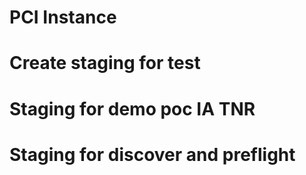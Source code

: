 # PCI Instance
# Create staging for test
# Staging for demo poc IA TNR
# Staging for discover and preflight